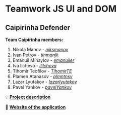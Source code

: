 # Teamwork JS UI and DOM

## Caipirinha Defender

**Team Caipirinha members:**

1. Nikola Manov - [_niksmanov_](https://github.com/niksmanov) 
2. Ivan Petrov - [_tinmanjk_](https://github.com/tinmanjk) 
3. Emanuil Mihaylov - [_emanuiler_](https://github.com/emanuiler) 
4. Iva Ilcheva - [_ililcheva_](https://github.com/ililcheva) 
5. Tihomir Teofilov - [_TihomirTE_](https://github.com/TihomirTE) 
6. Plamen Atanasov - [_plmntnsv_](https://github.com/plmntnsv) 
7. Lazar Lyutakov - [_lazarlyutakov_](https://github.com/lazarlyutakov) 
8. Pavel Yankov - [_pavelYankov_](https://github.com/pavelYankov) 

:bulb: [**Project description**](./docs/Project-description.md)

:rocket: [**Website of the application**](https://caipirinha-def.herokuapp.com/)
